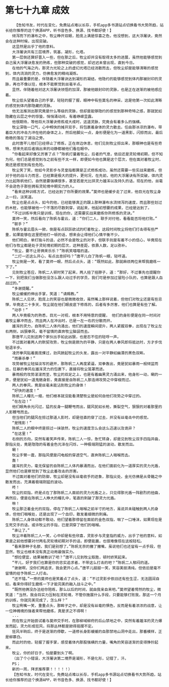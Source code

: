 # 第七十九章 成效
        【告知书友，时代在变化，免费站点难以长存，手机app多书源站点切换看书大势所趋，站长给你推荐的这个换源APP，听书音色多、换源、找书都好使！】
       倾泻而下的瀑布之中，牧尘睁开双眼，脸庞上满是惊喜之色，他没想到，这大浮屠诀，竟然会在这种时候，出现突破。
       这显然是出乎了他的意料。
       大浮屠诀共有三层境界，筑基，凝形，化塔。
       第一层倒还算好晋入一些，但在那之后，牧尘却并没有取得太多的进展，虽然他能够感觉到自己虽大浮屠诀愈发的熟练，但那种突破的感觉，却迟迟未曾出现，直到今日。
       在他的气海之内，那灵力光轮之上的虚幻光塔已经消散而去，但牧尘却是能够清晰的感觉到，体内流淌的灵力，仿佛愈发的精纯凝炼。
       而且最重要的是，伴随着大浮屠诀达到凝形的凝结，他隐约的能够感觉到体内那被封印的灵脉，再也不像以往，根本不能察觉到丝毫半点。
       显然，伴随着他对这大浮屠诀领悟的加深，那被他娘封印的灵脉，也是正在逐渐的被他感应着。
       牧尘低头望着自己的手掌，轻轻的握了握，眼神中有些莫名的神采，这是他第一次如此清晰的感觉到体内那隐藏的灵脉。
       他无法推测出那究竟是什么等级的灵脉，但却是能够隐约的感觉到那种奇特之感，那就犹如隐藏在云层之中的惊蛰，悄悄涌动间，有着峥嵘显露。
       他很期待，等他将大浮屠诀修炼成大成时，这道灵脉，究竟会有着多么的强横。
       牧尘深吸一口气，心中畅快的摊开双手，将包裹着身体的灵力散去，任由那冰凉的瀑布，带着巨大的冲击力冲在他的身体之上，然后他脚尖一点，身形便是化为一道黑影，闪掠而出，最后稳稳的落在了湖泊之旁。
       此时唐芊儿他们已经停止了修炼，正在岸边休息，他们见到牧尘掠出来，那眼神也是有些奇特，想来先前后者搞出来的动静都被他们看在眼中。
       “你看起来好像又厉害了点？”陈帆打量着牧尘，后者的气息，依旧还是灵轮境初期，但不知为何，他们总是感觉到与之前有些不太一样，即便如今他也算是这个层次，但在面对着牧尘时，竟还是感觉到有些危险。
       牧尘笑了笑，他如今灵影步与灵皇指都算是正式修炼成功，虽然还需要一些实战来磨练，但对于他的战斗力而言，已经算是极大的提升，更何况，在先前，他的大浮屠诀有所突破，体内灵力比起陈帆他们，自然是要强横很多，甚至若是光比拼灵力雄浑以及持久的话，现在的他，丝毫不会逊色于那些拥有灵轮境中期实力的人。
       “看来这种训练方式，已经达到了你所要的效果。”莫师也是缓步走了过来，他目光在牧尘身上一扫，淡笑道。
       牧尘也是点点头，如今的他，已经能够真正的跟上那种瀑布水流倾泻的速度，而且那些划过的木桩，也能够被他一个不落的尽数刺穿，说起来，他起初想要的成果，已经是达到了。
       “不过训练毕竟只是训练，现在的你，还需要实战来磨练你所修炼的灵诀。”
       莫师一笑，然后看向了陈帆与霍云，道：“你们二人，联手对付他，看看能否将他打败。”
       “联手？”
       陈帆与霍云眉头一掀，倒是有点跃跃欲试的盯着牧尘，这段时间牧尘将他们打击得有些严重，如果能够在这里把他打一顿的话，想来会让得他们心情平衡不少。
       他们明白，单打独斗的话，必然不会是牧尘的对手，但联手则是有着不小的信心，毕竟现在他们与牧尘都是处于灵轮境初期的层次，这种差距，依靠人数，足以弥补。
       “牧尘，要不让哥俩来乐乐？”陈帆笑嘻嘻的道。
       “二打一还这么开心，有点出息好吗？”唐芊儿白了陈帆一眼，轻哼道。
       牧尘倒是一笑，看了莫师一眼，然后点点头，道：“既然如此，那就麻烦两位来帮我磨练一下了。”
       见到牧尘答应，陈帆二人顿时笑了起来，两人扭了扭脖子，道：“那好，不过事先也提醒你一下，别把我们当做那些没怎么跟人动过手的学员，我们可是参加过冒险小队的，也算是跟人血战过的。”
       “多谢提醒。”
       牧尘缓缓的伸出手掌，笑道：“请赐教。”
       陈帆二人见状，脸庞上的笑容也是微微收敛，虽然嘴上那样说着，但他们对牧尘还是有些忌惮，毕竟这二十多天，牧尘就在他们眼皮底下修炼的，后者有多厉害，他们也算是有些了解。
       “动手！”
       两人毕竟极为的熟悉，目光一对视，根本不用特意的提醒， 他们的身形便是在同一时间对着牧尘暴冲而去，而且两人在冲出时，已是一左一右的分散而开。
       雄浑的灵力，自陈帆二人体内涌出，他们的速度瞬间提升，两人紧握双拳，出现在了牧尘左右两侧，凶狠拳风，毫不留情的直奔牧尘脑袋而去。
       那唐芊儿见到这两个家伙出手如此凶狠，也是忍不住的轻呼一声。
       不过面对着两人的默契攻势，牧尘倒是颇为的平静，只是在两人拳风即将抵达时，方才步伐轻退半步。
       凌厉拳风贴着面庞搽过，劲风掀起牧尘的头发，露出一对平静如幽潭的黑色双眸。
       “雨暴杀拳！”
       攻势被牧尘轻描淡写的避开，那陈帆二人再度紧逼，双拳轰出，竟是犹如暴雨一般倾盆而出，狂暴的拳风在雄浑灵力的包裹下，直接将牧尘笼罩而进。
       暴雨般的攻势滚滚而至，牧尘的双足之上，也是有着幽黑灵力涌出来，他身形一动，唰的一声，便是犹如一道鬼魅身影，竟直接是自陈帆二人那连绵攻势之中穿梭而过。
       两人的拳风，竟是丝毫未能沾到牧尘的身体！
       “好快的速度！”
       陈帆二人瞳孔一缩，他们根本就没能看清楚牧尘是如何自他们攻势之中穿过的。
       “在左边！”
       他们眼角余光闪过，猛的反身一腿鞭甩而出，腿风犹如长枪，撕裂空气，狠狠的对着那里的人影鞭甩而去。
       但当他们的腿风在掠过那道人影时，却是径直的穿了过去，并没有丝毫击中的感觉。
       “是残影！”
       陈帆二人的眼中终是掠过一抹骇然，牧尘的速度怎么会这么迅速以及诡异？
       “在这里！”
       右侧的方向，突然有着笑声传来，陈帆二人一惊，急忙转身，却是见到牧尘双手四指并曲，那指尖处，竟是隐隐的有着金色光泽在闪烁，一种极端刚猛的波动，散发而出。
       唰！
       牧尘手臂一震，那指风便是闪电般的穿透空气，直奔陈帆二人咽喉而去。
       轰！
       雄浑的灵力，毫无保留的自陈帆二人体内暴涌而出，在他们面前化为一道厚实的灵力光盾，显然他们也是察觉到了牧尘此番攻击的厉害。
       不过面对着他们的防御，牧尘却是没有丝毫收手的迹象，那指尖处，金光仿佛是从骨骼之中散发而出，充满着极端刚猛的波动。
       咚！
       牧尘的双指，终是点在了那陈帆二人面前的灵力光盾之上，只见得那光盾一阵剧烈的扭曲，再然后，便是在陈帆二人睁大的瞳孔中，笔直的刺破了那灵力光盾。
       咻！
       牧尘那泛着金光的双指，停在了陈帆二人咽喉之前半寸的地方，虽说并未碰触到两人的身体，但他们咽喉处，还是出现了一个血印，散发着细微的刺痛。
       陈帆二人身体动都不敢动，他们望着那停留在面前的金色双指，咽了一口唾沫，如果现在是生死交手的话，或许牧尘的手指，已是洞穿了他们的咽喉。
       “承让了。”
       牧尘冲着陈帆二人一笑，心中却是有些欣喜，灵影步与灵皇指的威力，出乎了他的意料，如果是之前他想要对付两名灵轮境初期对手的话，即便能赢，也很难像现在这般轻松。
       “看来那种子名额，我们是别想了。”陈帆无奈的撇了撇嘴，虽说他们也还留有一点手段，但显然，牧尘也根本没有真正动用最强实力。
       “想捡便宜，结果被教训了吧？”唐芊儿见到牧尘取胜，顿时娇笑起来。
       “芊儿，好歹我们也算是你的忠实追求者，不带这么打击的吧？”陈帆二人郁闷的道。
       “谢谢啊，没你们两追求，我会更开心点。”唐芊儿甜甜一笑，笑容美丽清纯，但依旧是毫不留情的给予陈帆二人打击。
       “还不错。”一旁的莫师也是笑着点了点头，道：“不过灵影步依旧还有些生涩，无法圆润自如，看来你得好生磨练一下才能完美的融入战斗之中。”
       “既然他俩没办法给你陪练，那么以后的时间，就由我亲自来吧。”莫师望着愕然的牧尘，微笑道：“当然，我会将实力压制在灵轮境，不管你施展什么手段，只要能够打败我，那这一个月的训练，你就完美完成了，怎么样？”
       牧尘咧嘴一笑，重重点头，那眸子之中，却是没有丝毫的惧色，反而是有着浓浓的战意，让一位神魄境的强者来帮他磨练，真是求之不得啊！
       ...
       而在牧尘开始尝试着与莫师交手时，在那柳域柳府的后山禁地之中，突然有着雄浑的灵力爆发而起，灵力形成狂风，将那丛林都是掀得摇摆不定。
       狂风半晌后，终于是逐渐的停歇，一道修长身影缓缓的自那禁地山洞中走出，那番模样，正是柳慕白。
       而此时的他，轻握了握手掌，感受着体内那股强横的力量，嘴角的笑容逐渐的变得狰狞起来。
       牧尘，你的好日子，怕是要到头了啊。
       （出了个小错误，大浮屠诀第二境界是凝形，不是化形，记错了，汗。
       PS；
       新的一周，拜求推荐票！！！！！）
       【告知书友，时代在变化，免费站点难以长存，手机app多书源站点切换看书大势所趋，站长给你推荐的这个换源APP，听书音色多、换源、找书都好使！】